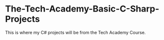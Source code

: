# The-Tech-Academy-Basic-C-Sharp-Projects

This is where my C# projects will be from the Tech Academy Course.

